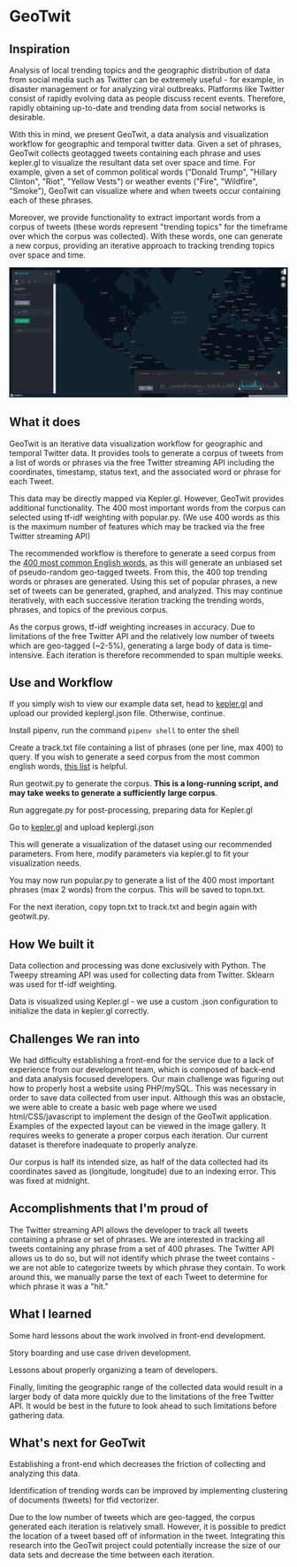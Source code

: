 # GeoTwit

## Inspiration

Analysis of local trending topics and the geographic distribution of data from social media such as Twitter can be extremely useful - for example, in disaster management or for analyzing viral outbreaks. Platforms like Twitter consist of rapidly evolving data as people discuss recent events. Therefore, rapidly obtaining up-to-date and trending data from social networks is desirable.

With this in mind, we present GeoTwit, a data analysis and visualization workflow for geographic and temporal twitter data. Given a set of phrases, GeoTwit collects geotagged tweets containing each phrase and uses kepler.gl to visualize the resultant data set over space and time. For example, given a set of common political words ("Donald Trump", "Hillary Clinton", "Riot", "Yellow Vests") or weather events ("Fire", "Wildfire", "Smoke"), GeoTwit can visualize where and when tweets occur containing each of these phrases.

Moreover, we provide functionality to extract important words from a corpus of tweets (these words represent "trending topics" for the timeframe over which the corpus was collected). With these words, one can generate a new corpus, providing an iterative approach to tracking trending topics over space and time.

![Kepler.gl visualization](screenshot.png)

## What it does

GeoTwit is an iterative data visualization workflow for geographic and temporal Twitter data. It provides tools to generate a corpus of tweets from a list of words or phrases via the free Twitter streaming API including the coordinates, timestamp, status text, and the associated word or phrase for each Tweet.

This data may be directly mapped via Kepler.gl. However, GeoTwit provides additional functionality. The 400 most important words from the corpus can selected using tf-idf weighting with popular.py. (We use 400 words as this is the maximum number of features which may be tracked via the free Twitter streaming API)

The recommended workflow is therefore to generate a seed corpus from the [400 most common English words](https://gist.github.com/deekayen/4148741), as this will generate an unbiased set of pseudo-random geo-tagged tweets. From this, the 400 top trending words or phrases are generated. Using this set of popular phrases, a new set of tweets can be generated, graphed, and analyzed. This may continue iteratively, with each successive iteration tracking the trending words, phrases, and topics of the previous corpus.

As the corpus grows, tf-idf weighting increases in accuracy. Due to limitations of the free Twitter API and the relatively low number of tweets which are geo-tagged (~2-5%), generating a large body of data is time-intensive. Each iteration is therefore recommended to span multiple weeks.

## Use and Workflow

If you simply wish to view our example data set, head to [kepler.gl](http://kepler.gl/demo) and upload our provided keplergl.json file. Otherwise, continue.

Install pipenv, run the command  `pipenv shell` to enter the shell

Create a track.txt file containing a list of phrases (one per line, max 400) to query. If you wish to generate a seed corpus from the most common english words, [this list](https://gist.github.com/deekayen/4148741) is helpful.

Run geotwit.py to generate the corpus. **This is a long-running script, and may take weeks to generate a sufficiently large corpus**.

Run aggregate.py for post-processing, preparing data for Kepler.gl

Go to [kepler.gl](http://kepler.gl/demo) and upload keplergl.json

This will generate a visualization of the dataset using our recommended parameters. From here, modify parameters via kepler.gl to fit your visualization needs.

You may now run popular.py to generate a list of the 400 most important phrases (max 2 words) from the corpus. This will be saved to topn.txt.

For the next iteration, copy topn.txt to track.txt and begin again with geotwit.py.

## How We built it

Data collection and processing was done exclusively with Python. The Tweepy streaming API was used for collecting data from Twitter. Sklearn was used for tf-idf weighting.

Data is visualized using Kepler.gl - we use a custom .json configuration to initialize the data in kepler.gl correctly.

## Challenges We ran into

We had difficulty establishing a front-end for the service due to a lack of experience from our development team, which is composed of back-end and data analysis focused developers. Our main challenge was figuring out how to properly host a website using PHP/mySQL. This was necessary in order to save data collected from user input. Although this was an obstacle, we were able to create a basic web page where we used html/CSS/javascript to implement the design of the GeoTwit application. Examples of the expected layout can be viewed in the image gallery. 
It requires weeks to generate a proper corpus each iteration. Our current dataset is therefore inadequate to properly analyze.

Our corpus is half its intended size, as half of the data collected had its coordinates saved as (longitude, longitude) due to an indexing error. This was fixed at midnight.

## Accomplishments that I'm proud of

The Twitter streaming API allows the developer to track all tweets containing a phrase or set of phrases. We are interested in tracking all tweets containing any phrase from a set of 400 phrases. The Twitter API allows us to do so, but will not identify which phrase the tweet contains - we are not able to categorize tweets by which phrase they contain. To work around this, we manually parse the text of each Tweet to determine for which phrase it was a "hit."

## What I learned

Some hard lessons about the work involved in front-end development.

Story boarding and use case driven development.

Lessons about properly organizing a team of developers.

Finally, limiting the geographic range of the collected data would result in a larger body of data more quickly due to the limitations of the free Twitter API. It would be best in the future to look ahead to such limitations before gathering data.

## What's next for GeoTwit

Establishing a front-end which decreases the friction of collecting and analyzing this data.

Identification of trending words can be improved by implementing clustering of documents (tweets) for tfid vectorizer.

Due to the low number of tweets which are geo-tagged, the corpus generated each iteration is relatively small. However, it is possible to predict the location of a tweet based off of information in the tweet. Integrating this research into the GeoTwit project could potentially increase the size of our data sets and decrease the time between each iteration.
